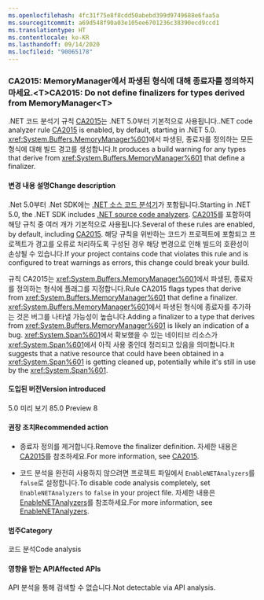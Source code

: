 ```yaml
---
ms.openlocfilehash: 4fc31f75e8f8cdd50abebd399d9749688e6faa5a
ms.sourcegitcommit: a69d548f90a03e105ee6701236c38390ecd9ccd1
ms.translationtype: HT
ms.contentlocale: ko-KR
ms.lasthandoff: 09/14/2020
ms.locfileid: "90065178"
---
```

### <a name="ca2015-do-not-define-finalizers-for-types-derived-from-memorymanagert"></a><span data-ttu-id="60b8b-101">CA2015: MemoryManager에서 파생된 형식에 대해 종료자를 정의하지 마세요.\<T></span><span class="sxs-lookup"><span data-stu-id="60b8b-101">CA2015: Do not define finalizers for types derived from MemoryManager\<T></span></span>

<span data-ttu-id="60b8b-102">.NET 코드 분석기 규칙 [CA2015](/visualstudio/code-quality/ca2015)는 .NET 5.0부터 기본적으로 사용됩니다.</span><span class="sxs-lookup"><span data-stu-id="60b8b-102">.NET code analyzer rule [CA2015](/visualstudio/code-quality/ca2015) is enabled, by default, starting in .NET 5.0.</span></span> <span data-ttu-id="60b8b-103"><xref:System.Buffers.MemoryManager%601>에서 파생된, 종료자를 정의하는 모든 형식에 대해 빌드 경고를 생성합니다.</span><span class="sxs-lookup"><span data-stu-id="60b8b-103">It produces a build warning for any types that derive from <xref:System.Buffers.MemoryManager%601> that define a finalizer.</span></span>

#### <a name="change-description"></a><span data-ttu-id="60b8b-104">변경 내용 설명</span><span class="sxs-lookup"><span data-stu-id="60b8b-104">Change description</span></span>

<span data-ttu-id="60b8b-105">.Net 5.0부터 .Net SDK에는 [.NET 소스 코드 분석기](../../../../docs/fundamentals/productivity/code-analysis.md)가 포함됩니다.</span><span class="sxs-lookup"><span data-stu-id="60b8b-105">Starting in .NET 5.0, the .NET SDK includes [.NET source code analyzers](../../../../docs/fundamentals/productivity/code-analysis.md).</span></span> <span data-ttu-id="60b8b-106">[CA2015](/visualstudio/code-quality/ca2015)를 포함하여 해당 규칙 중 여러 개가 기본적으로 사용됩니다.</span><span class="sxs-lookup"><span data-stu-id="60b8b-106">Several of these rules are enabled, by default, including [CA2015](/visualstudio/code-quality/ca2015).</span></span> <span data-ttu-id="60b8b-107">해당 규칙을 위반하는 코드가 프로젝트에 포함되고 프로젝트가 경고를 오류로 처리하도록 구성된 경우 해당 변경으로 인해 빌드의 호환성이 손상될 수 있습니다.</span><span class="sxs-lookup"><span data-stu-id="60b8b-107">If your project contains code that violates this rule and is configured to treat warnings as errors, this change could break your build.</span></span>

<span data-ttu-id="60b8b-108">규칙 CA2015는 <xref:System.Buffers.MemoryManager%601>에서 파생된, 종료자를 정의하는 형식에 플래그를 지정합니다.</span><span class="sxs-lookup"><span data-stu-id="60b8b-108">Rule CA2015 flags types that derive from <xref:System.Buffers.MemoryManager%601> that define a finalizer.</span></span> <span data-ttu-id="60b8b-109"><xref:System.Buffers.MemoryManager%601>에서 파생된 형식에 종료자를 추가하는 것은 버그를 나타낼 가능성이 높습니다.</span><span class="sxs-lookup"><span data-stu-id="60b8b-109">Adding a finalizer to a type that derives from <xref:System.Buffers.MemoryManager%601> is likely an indication of a bug.</span></span> <span data-ttu-id="60b8b-110"><xref:System.Span%601>에서 확보했을 수 있는 네이티브 리소스가 <xref:System.Span%601>에서 아직 사용 중인데 정리되고 있음을 의미합니다.</span><span class="sxs-lookup"><span data-stu-id="60b8b-110">It suggests that a native resource that could have been obtained in a <xref:System.Span%601> is getting cleaned up, potentially while it's still in use by the <xref:System.Span%601>.</span></span>

#### <a name="version-introduced"></a><span data-ttu-id="60b8b-111">도입된 버전</span><span class="sxs-lookup"><span data-stu-id="60b8b-111">Version introduced</span></span>

<span data-ttu-id="60b8b-112">5.0 미리 보기 8</span><span class="sxs-lookup"><span data-stu-id="60b8b-112">5.0 Preview 8</span></span>

#### <a name="recommended-action"></a><span data-ttu-id="60b8b-113">권장 조치</span><span class="sxs-lookup"><span data-stu-id="60b8b-113">Recommended action</span></span>

- <span data-ttu-id="60b8b-114">종료자 정의를 제거합니다.</span><span class="sxs-lookup"><span data-stu-id="60b8b-114">Remove the finalizer definition.</span></span> <span data-ttu-id="60b8b-115">자세한 내용은 [CA2015](/visualstudio/code-quality/ca2015)를 참조하세요.</span><span class="sxs-lookup"><span data-stu-id="60b8b-115">For more information, see [CA2015](/visualstudio/code-quality/ca2015).</span></span>

- <span data-ttu-id="60b8b-116">코드 분석을 완전히 사용하지 않으려면 프로젝트 파일에서 `EnableNETAnalyzers`를 `false`로 설정합니다.</span><span class="sxs-lookup"><span data-stu-id="60b8b-116">To disable code analysis completely, set `EnableNETAnalyzers` to `false` in your project file.</span></span> <span data-ttu-id="60b8b-117">자세한 내용은 [EnableNETAnalyzers](../../../../docs/core/project-sdk/msbuild-props.md#enablenetanalyzers)를 참조하세요.</span><span class="sxs-lookup"><span data-stu-id="60b8b-117">For more information, see [EnableNETAnalyzers](../../../../docs/core/project-sdk/msbuild-props.md#enablenetanalyzers).</span></span>

#### <a name="category"></a><span data-ttu-id="60b8b-118">범주</span><span class="sxs-lookup"><span data-stu-id="60b8b-118">Category</span></span>

<span data-ttu-id="60b8b-119">코드 분석</span><span class="sxs-lookup"><span data-stu-id="60b8b-119">Code analysis</span></span>

#### <a name="affected-apis"></a><span data-ttu-id="60b8b-120">영향을 받는 API</span><span class="sxs-lookup"><span data-stu-id="60b8b-120">Affected APIs</span></span>

<span data-ttu-id="60b8b-121">API 분석을 통해 검색할 수 없습니다.</span><span class="sxs-lookup"><span data-stu-id="60b8b-121">Not detectable via API analysis.</span></span>

<!--

#### Affected APIs

Not detectable via API analysis.

-->
